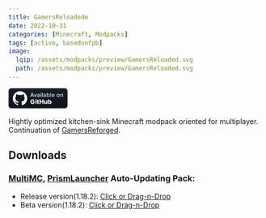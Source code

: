 ```yaml
---
title: GamersReloaded⚙️
date: 2022-10-31
categories: [Minecraft, Modpacks]
tags: [active, basedonfpb]
image:
  lqip: /assets/modpacks/preview/GamersReloaded.svg
  path: /assets/modpacks/preview/GamersReloaded.svg
---
```

<a href="https://github.com/Den4enko/GamersReloaded"><img alt="SourceCode" height="40" src="/assets/badges/github_vector.svg"></a>

Hightly optimized kitchen-sink Minecraft modpack oriented for multiplayer. Continuation of [GamersReforged](/posts/GamersReforged/).

## Downloads
### [MultiMC](https://multimc.org/), [PrismLauncher](https://prismlauncher.org/) Auto-Updating Pack:
- Release version(1.18.2): [Click or Drag-n-Drop](/GamersReloaded/GamersReloaded.zip)
- Beta version(1.18.2): [Click or Drag-n-Drop](/GamersReloaded/GamersReloaded-Beta.zip)
